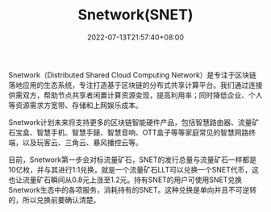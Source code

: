 ﻿---
weight: 
title: "Snetwork(SNET)"
description: "Snetwork（Distributed Shared Cloud Computing Network）是专注于区块链落地应用的生态系统，专注打造基于区块链的分布式共享计算平台"
date: 2022-07-13T21:57:40+08:00
lastmod: 2022-07-13T16:45:40+08:00
draft: false
authors: ["浮尘"]
featuredImage: "snetworksnet.webp"
link: "https://www.snetwork.io/"
tags: ["数字代币","Snetwork(SNET)"]
categories: ["navigation"]
navigation: ["数字代币"]
lightgallery: true
toc: true
pinned: false
recommend: false
recommend1: false
---
Snetwork（Distributed Shared Cloud Computing Network）是专注于区块链落地应用的生态系统，专注打造基于区块链的分布式共享计算平台。我们通过连接供需双方，帮助节点共享者闲置计算资源变现，提高利用率；同时降低企业、个人等资源需求方宽带、存储和上网娱乐成本。

Snetwork计划未来将支持更多的区块链智能硬件产品，包括智慧路由器、流量矿石宝盒、智慧手机、智慧手錶、智慧音响、OTT盒子等等家庭常见的智慧网路终端，以及玩客云、三角云、暴风播控云等。

目前，Snetwork第一步会对标流量矿石，SNET的发行总量与流量矿石一样都是10亿枚，并与其进行1:1兑换，就是一个流量矿石LLT可以兑换一个SNET代币，这也让流量矿石瞬间从0.8元上涨至1.2元。持有SNET的用户可使用SNET兑换Snetwork生态中的各项服务，消耗持有的SNET。这种兑换是单向并且不可逆转的，所以兑换前要确认清楚。
